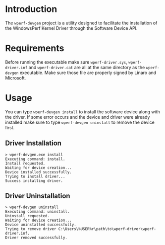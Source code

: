 # Introduction

The `wperf-devgen` project is a utility designed to facilitate the installation of the WindowsPerf Kernel Driver through the Software Device API.

# Requirements

Before running the executable make sure `wperf-driver.sys`, `wperf-driver.inf` and `wperf-driver.cat` are
all at the same directory as the `wperf-devgen` executable. Make sure those file are properly signed by Linaro and Microsoft.

# Usage

You can type `wperf-devgen install` to install the software device along with the driver. If some error occurs and
the device and driver were already installed make sure to type `wperf-devgen uninstall` to remove the device first.

## Driver Installation

```
> wperf-devgen.exe install
Executing command: install.
Install requested.
Waiting for device creation...
Device installed successfully.
Trying to install driver...
Success installing driver.
```

## Driver Uninstallation

```
> wperf-devgen uninstall
Executing command: uninstall.
Uninstall requested.
Waiting for device creation...
Device uninstalled successfully.
Trying to remove driver C:\Users\%USER%r\path\to\wperf-driver\wperf-driver.inf.
Driver removed successfully.
```
